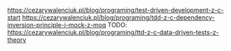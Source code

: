 https://cezarywalenciuk.pl/blog/programing/test-driven-development-z-c-start
https://cezarywalenciuk.pl/blog/programing/tdd-z-c-dependency-inversion-principle-i-mock-z-moq
TODO: https://cezarywalenciuk.pl/blog/programing/ttd-z-c-data-driven-tests-z-theory